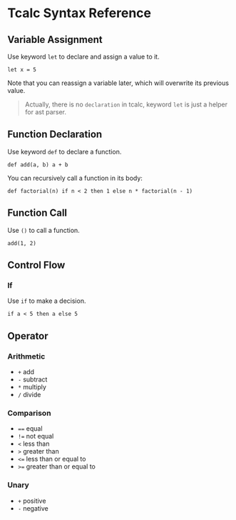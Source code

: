 # Tcalc Syntax Reference

## Variable Assignment

Use keyword `let` to declare and assign a value to it.

```plaintext
let x = 5
```

Note that you can reassign a variable later, which will overwrite its previous value.

> Actually, there is no `declaration` in tcalc, keyword `let` is just a helper for ast parser.

## Function Declaration

Use keyword `def` to declare a function.

```plaintext
def add(a, b) a + b
```

You can recursively call a function in its body:

```plaintext
def factorial(n) if n < 2 then 1 else n * factorial(n - 1)
```

## Function Call

Use `()` to call a function.

```plaintext
add(1, 2)
```

## Control Flow

### If

Use `if` to make a decision.

```plaintext
if a < 5 then a else 5
```

## Operator

### Arithmetic

- `+` add
- `-` subtract
- `*` multiply
- `/` divide

### Comparison

- `==` equal
- `!=` not equal
- `<` less than
- `>` greater than
- `<=` less than or equal to
- `>=` greater than or equal to

### Unary

- `+` positive
- `-` negative
